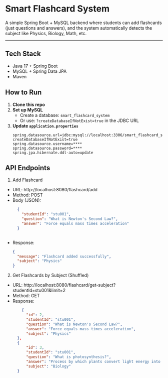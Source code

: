  # Smart Flashcard System

A simple Spring Boot + MySQL backend where students can add flashcards (just questions and answers),
and the system automatically detects the subject like Physics, Biology, Math, etc.

---

##  Tech Stack
- Java 17 + Spring Boot  
- MySQL + Spring Data JPA  
- Maven

##  How to Run

1. **Clone this repo**
2. **Set up MySQL**  
   - Create a database: `smart_flashcard_system`  
   - Or use: `?createDatabaseIfNotExist=true` in the JDBC URL
3. **Update `application.properties`**
   ```properties
   spring.datasource.url=jdbc:mysql://localhost:3306/smart_flashcard_system?createDatabaseIfNotExist=true
   spring.datasource.username=****
   spring.datasource.password=****
   spring.jpa.hibernate.ddl-auto=update

 ## API Endpoints
1. Add Flashcard
 - URL: http://localhost:8080/flashcard/add
- Method: POST
- Body (JSON):
  ```json
    {
      "studentId": "stu001",
      "question": "What is Newton's Second Law?",
      "answer": "Force equals mass times acceleration"
    }
    
 - Response:
    ```json
    {
      "message": "Flashcard added successfully",
      "subject": "Physics"
    }

2. Get Flashcards by Subject (Shuffled)
- URL: http://localhost:8080/flashcard/get-subject?studentId=stu001&limit=2
- Method: GET
- Response:
  ```json
      {
        "id": 2,
        "studentId": "stu001",
        "question": "What is Newton's Second Law?",
        "answer": "Force equals mass times acceleration",
        "subject": "Physics"
    },
    {
        "id": 3,
        "studentId": "stu001",
        "question": "What is photosynthesis?",
        "answer": "Process by which plants convert light energy into chemical energy",
        "subject": "Biology"
    }


